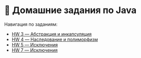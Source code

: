 # 📘 Домашние задания по Java

Навигация по заданиям:

- [HW 3 — Абстракция и инкапсуляция ](src/example/lesson4/README.md)
- [HW 4 — Наследование и полиморфизм](src/example/lesson5/README.md)
- [HW 5 — Исключения](src/example/lesson6/README.md)
- [HW 7 — Исключения](src/example/lesson8/README.md)